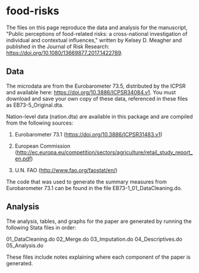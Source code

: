 # food-risks

The files on this page reproduce the data and analysis for the manuscript, "Public perceptions of food-related risks: a cross-national investigation of individual and contextual influences," written by Kelsey D. Meagher and published in the Journal of Risk Research: https://doi.org/10.1080/13669877.2017.1422789. 

## Data

The microdata are from the Eurobarometer 73.5, distributed by the ICPSR and available here: https://doi.org/10.3886/ICPSR34084.v1. You must download and save your own copy of these data, referenced in these files as EB73-5_Original.dta.

Nation-level data (nation.dta) are available in this package and are compiled from the following sources:

1. Eurobarometer 73.1 (https://doi.org/10.3886/ICPSR31483.v1)

2. European Commission (http://ec.europa.eu/competition/sectors/agriculture/retail_study_report_en.pdf)

3. U.N. FAO (http://www.fao.org/faostat/en/)

The code that was used to generate the summary measures from Eurobarometer 73.1 can be found in the file EB73-1_01_DataCleaning.do.

## Analysis

The analysis, tables, and graphs for the paper are generated by running the following Stata files in order:

01_DataCleaning.do
02_Merge.do
03_Imputation.do
04_Descriptives.do
05_Analysis.do

These files include notes explaining where each component of the paper is generated.

